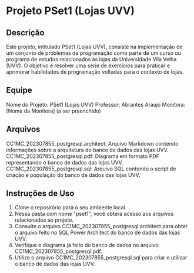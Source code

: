 # Projeto PSet1 (Lojas UVV)
## Descrição
Este projeto, intitulado PSet1 (Lojas UVV), consiste na implementação de um conjunto de problemas de programação como parte de um curso ou programa de estudos relacionados às lojas da Universidade Vila Velha (UVV). O objetivo é resolver uma série de exercícios para praticar e aprimorar habilidades de programação voltadas para o contexto de lojas.

## Equipe
Nome do Projeto: PSet1 (Lojas UVV)
Professor: Abrantes Araujo
Monitora: [Nome da Monitora] (a ser preenchido)

## Arquivos
CC1MC_202307855_postgresql.architect: Arquivo Markdown contendo informações sobre a arquitetura do banco de dados das lojas UVV.
CC1MC_202307855_postgresql.pdf: Diagrama em formato PDF representando o banco de dados das lojas UVV.
CC1MC_202307855_postgresql.sql: Arquivo SQL contendo o script de criação e população do banco de dados das lojas UVV.

## Instruções de Uso
1. Clone o repositório para o seu ambiente local.
2. Nessa pasta com nome "pset1", você obterá acesso aos arquivos relacionados ao projeto.
3. Consulte o arquivo CC1MC_202307855_postgresql.architect para obter o arquivo feito no SQL Power Architect do banco de dados das lojas UVV.
4. Verifique o diagrama já feito do banco de dados no arquivo CC1MC_202307855_postgresql.pdf.
5. Utilize o arquivo CC1MC_202307855_postgresql.sql para criar e utilizar o banco de dados das lojas UVV.
